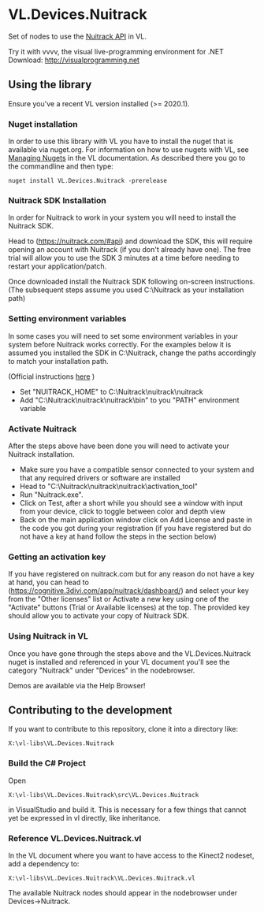 # VL.Devices.Nuitrack
Set of nodes to use the [Nuitrack API](https://nuitrack.com) in VL.

Try it with vvvv, the visual live-programming environment for .NET
Download: http://visualprogramming.net

## Using the library
Ensure you've a recent VL version installed (>= 2020.1).

### Nuget installation
In order to use this library with VL you have to install the nuget that is available via nuget.org. For information on how to use nugets with VL, see [Managing Nugets](https://thegraybook.vvvv.org/reference/libraries/dependencies.html#manage-nugets) in the VL documentation. As described there you go to the commandline and then type:

    nuget install VL.Devices.Nuitrack -prerelease

### Nuitrack SDK Installation

In order for Nuitrack to work in your system you will need to install the Nuitrack SDK.

Head to (https://nuitrack.com/#api) and download the SDK, this will require opening an account with Nuitrack (if you don't already have one). The free trial will allow you to use the SDK 3 minutes at a time before needing to restart your application/patch.

Once downloaded install the Nuitrack SDK following on-screen instructions. (The subsequent steps assume you used C:\Nuitrack as your installation path)

### Setting environment variables

In some cases you will need to set some environment variables in your system before Nuitrack works correctly. For the examples below it is assumed you installed the SDK in C:\Nuitrack, change the paths accordingly to match your installation path.

(Official instructions [here](http://download.3divi.com/Nuitrack/doc/Installation_page.html) )

- Set "NUITRACK_HOME" to C:\Nuitrack\nuitrack\nuitrack
- Add "C:\Nuitrack\nuitrack\nuitrack\bin" to you "PATH" environment variable

### Activate Nuitrack

After the steps above have been done you will need to activate your Nuitrack installation. 

- Make sure you have a compatible sensor connected to your system and that any required drivers or software are installed
- Head to "C:\Nuitrack\nuitrack\nuitrack\activation_tool" 
- Run "Nuitrack.exe".
- Click on Test, after a short while you should see a window with input from your device, click to toggle between color and depth view
- Back on the main application window click on Add License and paste in the code you got during your registration (if you have registered but do not have a key at hand follow the steps in the section below)

### Getting an activation key

If you have registered on nuitrack.com but for any reason do not have a key at hand, you can head to (https://cognitive.3divi.com/app/nuitrack/dashboard/) and select your key from the "Other licenses" list or Activate a new key using one of the "Activate" buttons (Trial or Available licenses) at the top. The provided key should allow you to activate your copy of Nuitrack SDK.

### Using Nuitrack in VL

Once you have gone through the steps above and the VL.Devices.Nuitrack nuget is installed and referenced in your VL document you'll see the category "Nuitrack" under "Devices" in the nodebrowser.

Demos are available via the Help Browser!

## Contributing to the development
If you want to contribute to this repository, clone it into a directory like:
 
    X:\vl-libs\VL.Devices.Nuitrack

### Build the C# Project
Open

    X:\vl-libs\VL.Devices.Nuitrack\src\VL.Devices.Nuitrack
    
in VisualStudio and build it. This is necessary for a few things that cannot yet be expressed in vl directly, like inheritance.

### Reference VL.Devices.Nuitrack.vl

In the VL document where you want to have access to the Kinect2 nodeset, add a dependency to:

	X:\vl-libs\VL.Devices.Nuitrack\VL.Devices.Nuitrack.vl

The available Nuitrack nodes should appear in the nodebrowser under Devices->Nuitrack.
